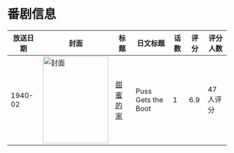 # 番剧信息

|放送日期|封面|标题|日文标题|话数|评分|评分人数|
|---|---|---|---|---|---|---|
|1940-02|<img src="//lain.bgm.tv/pic/cover/c/33/17/241680_4egSh.jpg" alt="封面" style="width:150px;height:200px;object-fit:cover;">|[甜蜜的家](https://bangumi.tv/subject/241680)|Puss Gets the Boot|1|6.9|47人评分|
